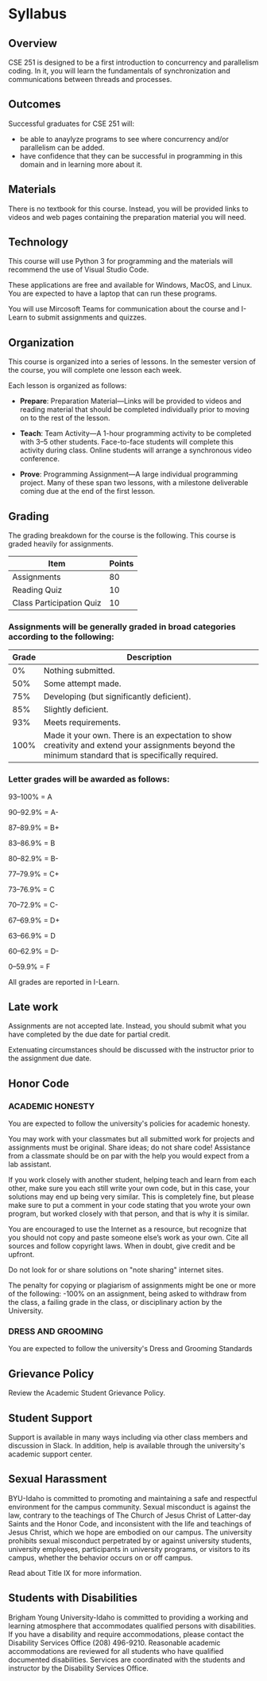 # Syllabus

## Overview

CSE 251 is designed to be a first introduction to concurrency and parallelism coding. In it, you will learn the fundamentals of synchronization and communications between threads and processes.

## Outcomes
Successful graduates for CSE 251 will:

- be able to anaylyze programs to see where concurrency and/or parallelism can be added.
- have confidence that they can be successful in programming in this domain and in learning more about it.

## Materials
There is no textbook for this course. Instead, you will be provided links to videos and web pages containing the preparation material you will need.

## Technology
This course will use Python 3 for programming and the materials will recommend the use of Visual Studio Code.

These applications are free and available for Windows, MacOS, and Linux. You are expected to have a laptop that can run these programs.

You will use Mircosoft Teams for communication about the course and I-Learn to submit assignments and quizzes.

## Organization
This course is organized into a series of lessons. In the semester version of the course, you will complete one lesson each week. 

Each lesson is organized as follows:

- **Prepare**: Preparation Material—Links will be provided to videos and reading material that should be completed individually prior to moving on to the rest of the lesson.

- **Teach**: Team Activity—A 1-hour programming activity to be completed with 3–5 other students. Face-to-face students will complete this activity during class. Online students will arrange a synchronous video conference.

- **Prove**: Programming Assignment—A large individual programming project. Many of these span two lessons, with a milestone deliverable coming due at the end of the first lesson.

## Grading
The grading breakdown for the course is the following.  This course is graded heavily for assignments. 

| Item | Points |
|------|--------|
| Assignments | 80 |
| Reading Quiz | 10 |
| Class Participation Quiz | 10 |


### Assignments will be generally graded in broad categories according to the following:

| Grade | Description |
|---|---|
| 0% | Nothing submitted. |
| 50% | Some attempt made. |
| 75% | Developing (but significantly deficient). |
| 85% | Slightly deficient. |
| 93% | Meets requirements. |
| 100% | Made it your own. There is an expectation to show creativity and extend  your assignments beyond the minimum standard that is specifically required. |

### Letter grades will be awarded as follows:

93–100% = A

90–92.9% = A-

87–89.9% = B+

83–86.9% = B

80–82.9% = B-

77–79.9% = C+

73–76.9% = C

70–72.9% = C-

67–69.9% = D+

63–66.9% = D

60–62.9% = D-

0–59.9% = F

All grades are reported in I-Learn.

## Late work

Assignments are not accepted late. Instead, you should submit what you have completed by the due date for partial credit.

Extenuating circumstances should be discussed with the instructor prior to the assignment due date.

## Honor Code
### ACADEMIC HONESTY
You are expected to follow the university's policies for academic honesty.

You may work with your classmates but all submitted work for projects and assignments must be original. Share ideas; do not share code! Assistance from a classmate should be on par with the help you would expect from a lab assistant.

If you work closely with another student, helping teach and learn from each other, make sure you each still write your own code, but in this case, your solutions may end up being very similar. This is completely fine, but please make sure to put a comment in your code stating that you wrote your own program, but worked closely with that person, and that is why it is similar.

You are encouraged to use the Internet as a resource, but recognize that you should not copy and paste someone else’s work as your own. Cite all sources and follow copyright laws. When in doubt, give credit and be upfront.

Do not look for or share solutions on "note sharing" internet sites.

The penalty for copying or plagiarism of assignments might be one or more of the following: -100% on an assignment, being asked to withdraw from the class, a failing grade in the class, or disciplinary action by the University.

### DRESS AND GROOMING
You are expected to follow the university's Dress and Grooming Standards

## Grievance Policy
Review the Academic Student Grievance Policy.

## Student Support
Support is available in many ways including via other class members and discussion in Slack. In addition, help is available through the university's academic support center.

## Sexual Harassment
BYU-Idaho is committed to promoting and maintaining a safe and respectful environment for the campus community. Sexual misconduct is against the law, contrary to the teachings of The Church of Jesus Christ of Latter-day Saints and the Honor Code, and inconsistent with the life and teachings of Jesus Christ, which we hope are embodied on our campus. The university prohibits sexual misconduct perpetrated by or against university students, university employees, participants in university programs, or visitors to its campus, whether the behavior occurs on or off campus.

Read about Title IX for more information.

## Students with Disabilities
Brigham Young University-Idaho is committed to providing a working and learning atmosphere that accommodates qualified persons with disabilities. If you have a disability and require accommodations, please contact the Disability Services Office (208) 496-9210. Reasonable academic accommodations are reviewed for all students who have qualified documented disabilities. Services are coordinated with the students and instructor by the Disability Services Office.